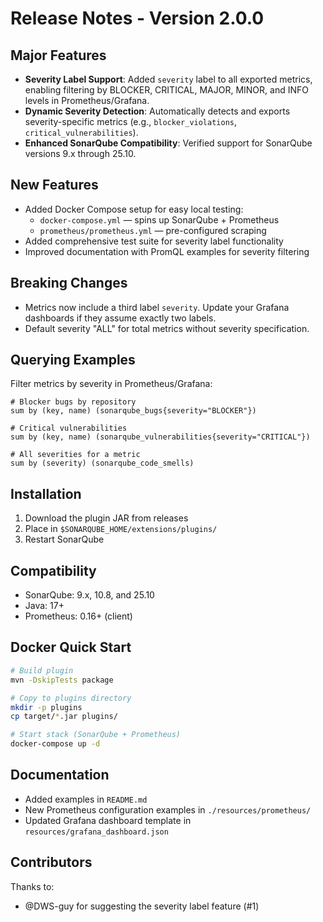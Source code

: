 # Release Notes - Version 2.0.0

## Major Features
- **Severity Label Support**: Added `severity` label to all exported metrics, enabling filtering by BLOCKER, CRITICAL, MAJOR, MINOR, and INFO levels in Prometheus/Grafana.
- **Dynamic Severity Detection**: Automatically detects and exports severity-specific metrics (e.g., `blocker_violations`, `critical_vulnerabilities`).
- **Enhanced SonarQube Compatibility**: Verified support for SonarQube versions 9.x through 25.10.

## New Features
- Added Docker Compose setup for easy local testing:
  - `docker-compose.yml` — spins up SonarQube + Prometheus
  - `prometheus/prometheus.yml` — pre-configured scraping
- Added comprehensive test suite for severity label functionality
- Improved documentation with PromQL examples for severity filtering

## Breaking Changes
- Metrics now include a third label `severity`. Update your Grafana dashboards if they assume exactly two labels.
- Default severity "ALL" for total metrics without severity specification.

## Querying Examples
Filter metrics by severity in Prometheus/Grafana:
```promql
# Blocker bugs by repository
sum by (key, name) (sonarqube_bugs{severity="BLOCKER"})

# Critical vulnerabilities
sum by (key, name) (sonarqube_vulnerabilities{severity="CRITICAL"})

# All severities for a metric
sum by (severity) (sonarqube_code_smells)
```

## Installation
1. Download the plugin JAR from releases
2. Place in `$SONARQUBE_HOME/extensions/plugins/`
3. Restart SonarQube

## Compatibility
- SonarQube: 9.x, 10.8, and 25.10
- Java: 17+
- Prometheus: 0.16+ (client)

## Docker Quick Start
```bash
# Build plugin
mvn -DskipTests package

# Copy to plugins directory
mkdir -p plugins
cp target/*.jar plugins/

# Start stack (SonarQube + Prometheus)
docker-compose up -d
```

## Documentation
- Added examples in `README.md`
- New Prometheus configuration examples in `./resources/prometheus/`
- Updated Grafana dashboard template in `resources/grafana_dashboard.json`

## Contributors
Thanks to:
- @DWS-guy for suggesting the severity label feature (#1)